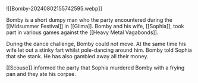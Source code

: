 ![[Bomby-20240802155742595.webp]]

Bomby is a short dumpy man who the party encountered during the [[Midsummer Festival]] in [[Glima]]. Bomby and his wife, [[Sophia]], took part in various games against the [[Heavy Metal Vagabonds]]. 

During the dance challenge, Bomby could not move. At the same time his wife let out a stinky fart whilst pole-dancing around him. Bomby told Sophia that she stank. He has also gambled away all their money. 

[[Scouse]] informed the party that Sophia murdered Bomby with a frying pan and they ate his corpse. 